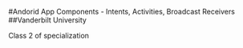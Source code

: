 #Andorid App Components - Intents, Activities, Broadcast Receivers
##Vanderbilt University

Class 2 of specialization
